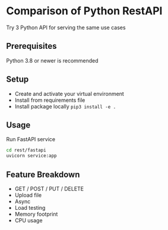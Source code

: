 # Comparison of Python RestAPI

Try 3 Python API for serving the same use cases

## Prerequisites

Python 3.8 or newer is recommended


## Setup

- Create and activate your virtual environment
- Install from requirements file
- Install package locally `pip3 install -e .`

## Usage

Run FastAPI service

```bash
cd rest/fastapi
uvicorn service:app
```

## Feature Breakdown

- GET / POST / PUT / DELETE
- Upload file
- Async
- Load testing
- Memory footprint
- CPU usage